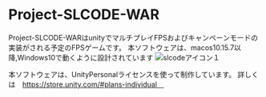 # Project-SLCODE-WAR
Project-SLCODE-WARはunityでマルチプレイFPSおよびキャンペーンモードの実装がされる予定のFPSゲームです。
本ソフトウェアは、macos10.15.7以降,Windows10で動くように設計されています
![slcodeアイコン１](https://user-images.githubusercontent.com/83647593/122911790-9f865900-d392-11eb-973a-cbd9f9fae0ae.png)

本ソフトウェアは、UnityPersonalライセンスを使って制作しています。
詳しくは　https://store.unity.com/#plans-individual　



